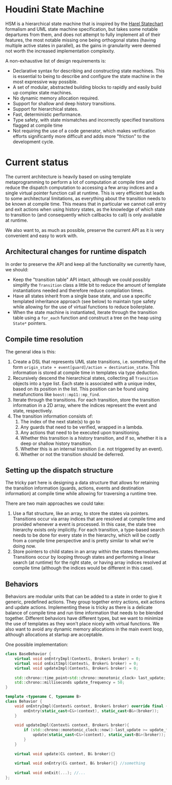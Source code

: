# Houdini State Machine
HSM is a hierarchical state machine that is inspired by the [Harel Statechart](http://www.inf.ed.ac.uk/teaching/courses/seoc/2005_2006/resources/statecharts.pdf)
formalism and UML state machine specification, but takes some notable departures from them, and does not attempt
to fully implement all of their features, the most notable missing one being orthogonal states (having multiple active states in parallel), 
as the gains in granularity were deemed not worth the increased implementation complexity.

A non-exhaustive list of design requirements is:

* Declarative syntax for describing and constructing state machines. This is essential to being to describe and configure the state machine in the most expressive way possible.
* A set of modular, abstracted building blocks to rapidly and easily build up complex state machines.
* No dynamic memory allocation required.
* Support for shallow and deep history transitions.
* Support for hierarchical states.
* Fast, deterministic performance.
* Type safety, with state mismatches and incorrectly specified transitions flagged at compile time
* Not requiring the use of a code generator, which makes verification efforts significantly more difficult and adds more "friction" to the development cycle.

# Current status
The current architecture is heavily based on using template metaprogramming to perform a lot of computation at compile time and reduce the dispatch computation to accessing a few array indices and a single virtual pointer function call at runtime. This is very efficient but leads to some architectural limitations, as everything about the transition needs to be known at compile time. This means that in particular we cannot call entry and exit actions when using history states, as the knowledge of which state to transition to (and consequently which callbacks to call) is only available at runtime. 

We also want to, as much as possible, preserve the current API as it is very convenient and easy to work with. 

## Architectural changes for runtime dispatch
In order to preserve the API and keep all the functionality we currently have, we should:
* Keep the "transition table" API intact, although we could possibly simplify the `Transition` class a little bit to reduce the amount of template instantiations needed and therefore reduce compilation times. 
* Have all states inherit from a single base state, and use a specific templated inheritance approach (see below) to maintain type safety while allowing for the use of virtual functions to reduce boilerplate. 
* When the state machine is instantiated, iterate through the transition table using a `for_each` function and construct a tree on the heap using `State*` pointers.

## Compile time resolution
The general idea is this:
1. Create a DSL that represents UML state transitions, i.e. something of the form `origin_state + event[guard]/action = destination_state`. This information is stored at compile time in templates via type deduction. 
2. Recursively descend the hierarchical states, collecting all `Transition` objects into a type list. Each state is associated with a unique index, based on its position in the list. This position can be found using metafunctions like `boost::mp11::mp_find`.
3. Iterate through the transitions. For each transition, store the transition information in a 2D array, where the indices represent the event and state, respectively.
4. The transition information consists of:
   1. The index of the next state(s) to go to
   2. Any guards that need to be verified, wrapped in a lambda.
   3. Any actions that need to be executed upon transitioning.
   4. Whether this transition is a history transition, and if so, whether it is a deep or shallow history transition.
   5. Whether this is an internal transition (i.e. not triggered by an event).
   6. Whether or not the transition should be deferred. 

## Setting up the dispatch structure
The tricky part here is designing a data structure that allows for retaining the transition information (guards, actions, events and destination information) at compile time while allowing for traversing a runtime tree. 

There are two main approaches we could take:
1. Use a flat structure, like an array, to store the states via pointers. Transitions occur via array indices that are resolved at compile time and provided whenever a event is processed. In this case, the state tree hierarchy exists only implicitly. For each transition, a type-based search needs to be done for every state in the hierarchy, which will be costly from a compile time perspective and is pretty similar to what we're doing now. 
2. Store pointers to child states in an array within the states themselves. Transitions occur by looping through states and performing a linear search (at runtime) for the right state, or having array indices resolved at compile time (although the indices would be different in this case).

## Behaviors
Behaviors are modular units that can be added to a state in order to give it generic, predefined actions. They group together entry actions, exit actions and update actions. Implementing these is tricky as there is a delicate balance of compile time and run time information that needs to be blended together. Different behaviors have different types, but we want to minimize the use of templates as they won't place nicely with virtual functions. We also want to avoid any dynamic memory allocations in the main event loop, although allocations at startup are acceptable. 

One possible implementation:
```cpp
class BaseBehavior {
	virtual void onEntryImpl(Context&, Broker& broker) = 0;
	virtual void onExitImpl(Context&, Broker& broker) = 0;
	virtual void updateImpl(Context&, Broker& broker) = 0;
	
	std::chrono::time_point<std::chrono::monotonic_clock> last_update;
	std::chrono::milliseconds update_frequency = 50;
}

template <typename C, typename B>
class Behavior {
	void onEntryImpl(Context& context, Broker& broker) override final {
		onEntry(static_cast<C&>(context), static_cast<B&>(broker));
	}
	
	void updateImpl(Context& context, Broker& broker){
		if (std::chrono::monotonic_clock::now()-last_update >= update_frquency ) {
			update(static_cast<C&>(context), static_cast<B&>(broker));
		}
	}
	
	virtual void update(C& context, B& broker){}
	
	virtual void onEntry(C& context, B& broker){} //something
	
	virtual void onExit(...); //...
};
```